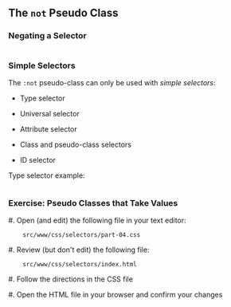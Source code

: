 ## The `not` Pseudo Class

### Negating a Selector

~~~ {.css insert="../../../src/examples/css/not.html" token="not-class"}
~~~

### Simple Selectors

The `:not` pseudo-class can only be used with *simple selectors*:

  * Type selector

  * Universal selector

  * Attribute selector

  * Class and pseudo-class selectors

  * ID selector

Type selector example:

~~~ {.css insert="../../../src/examples/css/not.html" token="not-ul"}
~~~

### Exercise: Pseudo Classes that Take Values

  #. Open (and edit) the following file in your text editor:

        src/www/css/selectors/part-04.css

  #. Review (but don't edit) the following file:

        src/www/css/selectors/index.html

  #. Follow the directions in the CSS file

  #. Open the HTML file in your browser and confirm your changes
